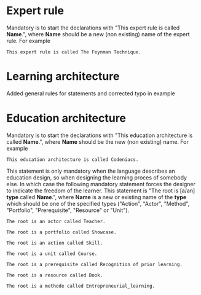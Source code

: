 # Expert rule
Mandatory is to start the declarations with
"This expert rule is called **Name**.",
where **Name** should be a new (non existing) name of the expert rule.
For example
```
This expert rule is called The Feynman Technique.
```

# Learning architecture 
Added general rules for statements and corrected typo in example
#  Education architecture
Mandatory is to start the declarations with
"This education architecture is called **Name**.",
where **Name** should be the new (non existing) name.
For example
```
This education architecture is called Codeniacs.
```
This statement is only mandatory when the language describes an education design,
so when designing the learning proces of somebody else.
In which case the following mandatory statement
forces the designer to indicate the freedom of the learner.
This statement is
"The root is [a/an] **type** called **Name**.", 
where **Name** is a new or existing name of the **type**
which should be one of the specified types
("Action", "Actor", "Method", "Portfolio", "Prerequisite", "Resource" or "Unit").
```
The root is an actor called Teacher.
```
```
The root is a portfolio called Showcase.
```
```
The root is an action called Skill.
```
```
The root is a unit called Course.
```
```
The root is a prerequisite called Recognition of prior learning.
```
```
The root is a resource called Book.
```
```
The root is a methode called Entrepreneurial_learning.
```